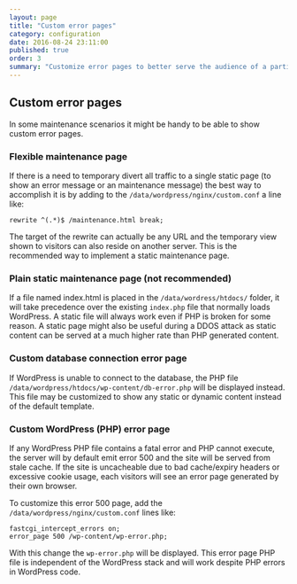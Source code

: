 ```yaml
---
layout: page
title: "Custom error pages"
category: configuration
date: 2016-08-24 23:11:00
published: true
order: 3
summary: "Customize error pages to better serve the audience of a particular site"
---
```


## Custom error pages

In some maintenance scenarios it might be handy to be able to show custom error pages.

### Flexible maintenance page

If there is a need to temporary divert all traffic to a single static page (to show an error message or an maintenance message) the best way to accomplish it is by adding to the ```/data/wordpress/nginx/custom.conf``` a line like:

```
rewrite ^(.*)$ /maintenance.html break;
```

The target of the rewrite can actually be any URL and the temporary view shown to visitors can also reside on another server. This is the recommended way to implement a static maintenance page.

### Plain static maintenance page (not recommended)

If a file named index.html is placed in the `/data/wordress/htdocs/` folder, it will take precedence over the existing `index.php` file that normally loads WordPress. A static file will always work even if PHP is broken for some reason. A static page might also be useful during a DDOS attack as static content can be served at a much higher rate than PHP generated content.

### Custom database connection error page

If WordPress is unable to connect to the database, the PHP file ```/data/wordpress/htdocs/wp-content/db-error.php``` will be displayed instead. This file may be customized to show any static or dynamic content instead of the default template.

### Custom WordPress (PHP) error page

If any WordPress PHP file contains a fatal error and PHP cannot execute, the server will by default emit error 500 and the site will be served from stale cache. If the site is uncacheable due to bad cache/expiry headers or excessive cookie usage, each visitors will see an error page generated by their own browser.

To customize this error 500 page, add the `/data/wordpress/nginx/custom.conf` lines like:

```
fastcgi_intercept_errors on;
error_page 500 /wp-content/wp-error.php;
```

With this change the `wp-error.php` will be displayed. This error page PHP file is independent of the WordPress stack and will work despite PHP errors in WordPress code.

